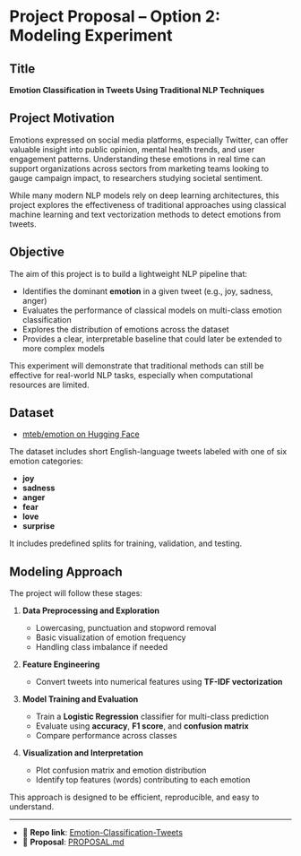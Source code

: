 # Project Proposal – Option 2: Modeling Experiment

## Title  
**Emotion Classification in Tweets Using Traditional NLP Techniques**

## Project Motivation
Emotions expressed on social media platforms, especially Twitter, can offer valuable insight into public opinion, mental health trends, and user engagement patterns. Understanding these emotions in real time can support organizations across sectors  from marketing teams looking to gauge campaign impact, to researchers studying societal sentiment.

While many modern NLP models rely on deep learning architectures, this project explores the effectiveness of traditional approaches using classical machine learning and text vectorization methods to detect emotions from tweets.

## Objective  

The aim of this project is to build a lightweight NLP pipeline that:
- Identifies the dominant **emotion** in a given tweet (e.g., joy, sadness, anger)  
- Evaluates the performance of classical models on multi-class emotion classification  
- Explores the distribution of emotions across the dataset  
- Provides a clear, interpretable baseline that could later be extended to more complex models

This experiment will demonstrate that traditional methods can still be effective for real-world NLP tasks, especially when computational resources are limited.

## Dataset  
- [mteb/emotion on Hugging Face](https://huggingface.co/datasets/mteb/emotion)

The dataset includes short English-language tweets labeled with one of six emotion categories:
- **joy**
- **sadness**
- **anger**
- **fear**
- **love**
- **surprise**

It includes predefined splits for training, validation, and testing.

## Modeling Approach  

The project will follow these stages:

1. **Data Preprocessing and Exploration**  
   - Lowercasing, punctuation and stopword removal  
   - Basic visualization of emotion frequency  
   - Handling class imbalance if needed

2. **Feature Engineering**  
   - Convert tweets into numerical features using **TF-IDF vectorization**

3. **Model Training and Evaluation**  
   - Train a **Logistic Regression** classifier for multi-class prediction  
   - Evaluate using **accuracy**, **F1 score**, and **confusion matrix**  
   - Compare performance across classes

4. **Visualization and Interpretation**  
   - Plot confusion matrix and emotion distribution  
   - Identify top features (words) contributing to each emotion

This approach is designed to be efficient, reproducible, and easy to understand.

---

- 📁 **Repo link**: [Emotion-Classification-Tweets](https://github.com/isjustabhi/Emotion-Classification-Tweets)
- 📄 **Proposal**: [PROPOSAL.md](https://github.com/isjustabhi/Emotion-Classification-Tweets/blob/main/Proposal.md)

